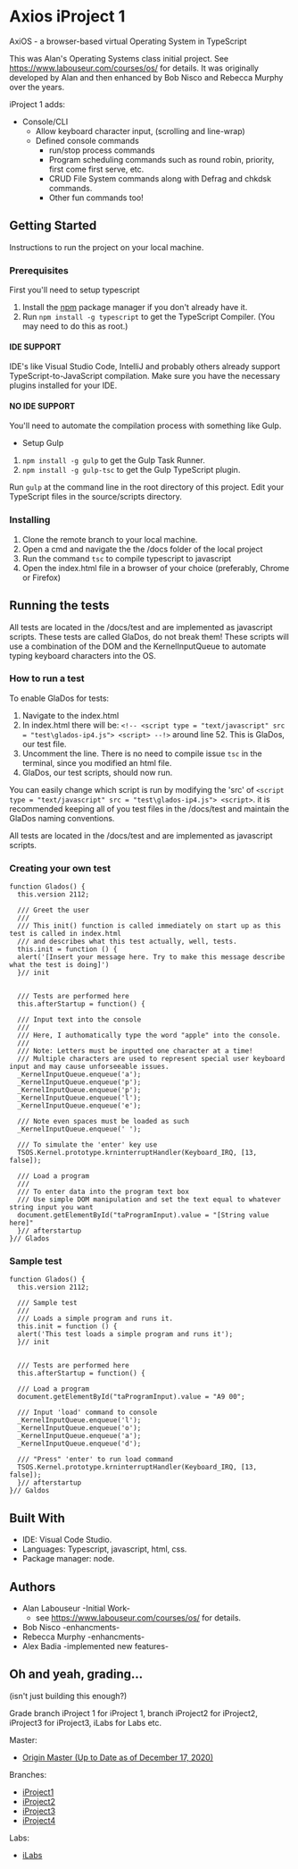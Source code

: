 # Axios iProject 1

AxiOS - a browser-based virtual Operating System in TypeScript

This was Alan's Operating Systems class initial project. See https://www.labouseur.com/courses/os/ for details. 
It was originally developed by Alan and then enhanced by Bob Nisco and Rebecca Murphy over the years. 

iProject 1 adds:

- Console/CLI
  - Allow keyboard character input, (scrolling and line-wrap)
  - Defined console commands
    - run/stop process commands
    - Program scheduling commands such as round robin, priority, first come first serve, etc.
    - CRUD File System commands along with Defrag and chkdsk commands.
    - Other fun commands too!

## Getting Started

Instructions to run the project on your local machine.

### Prerequisites

First you'll need to setup typescript

1. Install the [npm](https://www.npmjs.org/) package manager if you don't already have it.
2. Run `npm install -g typescript` to get the TypeScript Compiler. (You may need to do this as root.)

#### IDE SUPPORT

IDE's like Visual Studio Code, IntelliJ and probably others already support TypeScript-to-JavaScript compilation.
Make sure you have the necessary plugins installed for your IDE.

#### NO IDE SUPPORT

You'll need to automate the compilation process with something like Gulp.

- Setup Gulp
1. `npm install -g gulp` to get the Gulp Task Runner.
1. `npm install -g gulp-tsc` to get the Gulp TypeScript plugin.

Run `gulp` at the command line in the root directory of this project.
Edit your TypeScript files in the source/scripts directory.

### Installing

1. Clone the remote branch to your local machine.
2. Open a cmd and navigate the the /docs folder of the local project
3. Run the command `tsc` to compile typescript to javascript
4. Open the index.html file in a browser of your choice (preferably, Chrome or Firefox)

## Running the tests

All tests are located in the /docs/test and are implemented as javascript scripts. These tests are called GlaDos, do not break them! These scripts will use 
a combination of the DOM and the KernelInputQueue to automate typing keyboard characters into the OS.

### How to run a test

To enable GlaDos for tests:

1. Navigate to the index.html
2. In index.html there will be: `<!-- <script type = "text/javascript" src = "test\glados-ip4.js"> <script> --!>` around line 52. This is GlaDos, our test file.
3. Uncomment the line. There is no need to compile issue `tsc` in the terminal, since you modified an html file.
5. GlaDos, our test scripts, should now run.

You can easily change which script is run by modifying the 'src' of `<script type = "text/javascript" src = "test\glados-ip4.js"> <script>`.
it is recommended keeping all of you test files in the /docs/test and maintain the GlaDos naming conventions.

All tests are located in the /docs/test and are implemented as javascript scripts.

### Creating your own test

```
function Glados() {
  this.version 2112;

  /// Greet the user
  ///
  /// This init() function is called immediately on start up as this test is called in index.html
  /// and describes what this test actually, well, tests.
  this.init = function () {
  alert('[Insert your message here. Try to make this message describe what the test is doing]')
  }// init


  /// Tests are performed here
  this.afterStartup = function() {

  /// Input text into the console
  ///
  /// Here, I authomatically type the word "apple" into the console.
  ///
  /// Note: Letters must be inputted one character at a time!
  /// Multiple characters are used to represent special user keyboard input and may cause unforseeable issues.
  _KernelInputQueue.enqueue('a');
  _KernelInputQueue.enqueue('p');
  _KernelInputQueue.enqueue('p');
  _KernelInputQueue.enqueue('l');
  _KernelInputQueue.enqueue('e');

  /// Note even spaces must be loaded as such 
  _KernelInputQueue.enqueue(' ');

  /// To simulate the 'enter' key use
  TSOS.Kernel.prototype.krninterruptHandler(Keyboard_IRQ, [13, false]);

  /// Load a program 
  ///
  /// To enter data into the program text box 
  /// Use simple DOM manipulation and set the text equal to whatever string input you want
  document.getElementById("taProgramInput).value = "[String value here]"
  }// afterstartup
}// Glados

```

### Sample test

```
function Glados() {
  this.version 2112;
  
  /// Sample test
  /// 
  /// Loads a simple program and runs it.
  this.init = function () {
  alert('This test loads a simple program and runs it');
  }// init


  /// Tests are performed here
  this.afterStartup = function() {

  /// Load a program 
  document.getElementById("taProgramInput).value = "A9 00";

  /// Input 'load' command to console
  _KernelInputQueue.enqueue('l');
  _KernelInputQueue.enqueue('o');
  _KernelInputQueue.enqueue('a');
  _KernelInputQueue.enqueue('d');

  /// "Press" 'enter' to run load command
  TSOS.Kernel.prototype.krninterruptHandler(Keyboard_IRQ, [13, false]);
  }// afterstartup
}// Galdos
```

## Built With

- IDE: Visual Code Studio.
- Languages: Typescript, javascript, html, css.
- Package manager: node.

## Authors
- Alan Labouseur -Initial Work-
  - see https://www.labouseur.com/courses/os/ for details.
- Bob Nisco -enhancments-
- Rebecca Murphy -enhancments-
- Alex Badia -implemented new features-

## Oh and yeah, grading...
(isn't just building this enough?)

Grade branch iProject 1 for iProject 1, branch iProject2 for iProject2, iProject3 for iProject3, iLabs for Labs etc.

Master:
- [Origin Master (Up to Date as of December 17, 2020)](https://github.com/alexbadia1/myAlanClasses/tree/master)

Branches: 
- [iProject1](https://github.com/alexbadia1/myAlanClasses/tree/iProject1)
- [iProject2](https://github.com/alexbadia1/myAlanClasses/tree/iProject2)
- [iProject3](https://github.com/alexbadia1/myAlanClasses/tree/iPorject3)
- [iProject4](https://github.com/alexbadia1/myAlanClasses/tree/iProject4)

Labs:
- [iLabs](https://github.com/alexbadia1/myAlanClasses/tree/iLabs)

